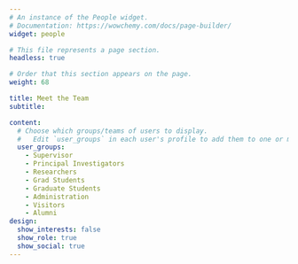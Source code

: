 ```yaml
---
# An instance of the People widget.
# Documentation: https://wowchemy.com/docs/page-builder/
widget: people

# This file represents a page section.
headless: true

# Order that this section appears on the page.
weight: 68

title: Meet the Team
subtitle:

content:
  # Choose which groups/teams of users to display.
  #   Edit `user_groups` in each user's profile to add them to one or more of these groups.
  user_groups:
    - Supervisor
    - Principal Investigators
    - Researchers
    - Grad Students
    - Graduate Students
    - Administration
    - Visitors
    - Alumni
design:
  show_interests: false
  show_role: true
  show_social: true
---
```

